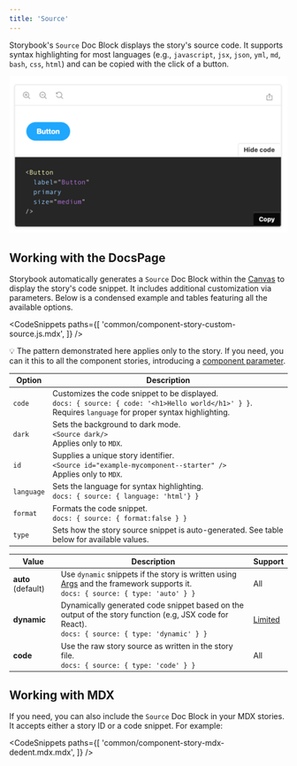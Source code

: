 ```yaml
---
title: 'Source'
---
```


Storybook's `Source` Doc Block displays the story's source code. It supports syntax highlighting for most languages (e.g., `javascript`, `jsx`, `json`, `yml`, `md`, `bash`, `css`, `html`) and can be copied with the click of a button.

![Docs blocks with source](./docblock-source.png)

## Working with the DocsPage

Storybook automatically generates a `Source` Doc Block within the [Canvas](./doc-block-canvas.md) to display the story's code snippet.
It includes additional customization via parameters. Below is a condensed example and tables featuring all the available options.

<!-- prettier-ignore-start -->

<CodeSnippets
  paths={[
    'common/component-story-custom-source.js.mdx',
  ]}
/>

<!-- prettier-ignore-end -->

<div class="aside">

💡 The pattern demonstrated here applies only to the story. If you need, you can it this to all the component stories, introducing a [component parameter](../writing-stories/parameters.md#component-parameters).

</div>

| Option     | Description                                                                                                                                                        |
| ---------- | ------------------------------------------------------------------------------------------------------------------------------------------------------------------ |
| `code`     | Customizes the code snippet to be displayed. <br/> `docs: { source: { code: '<h1>Hello world</h1>' } }`. <br/> Requires `language` for proper syntax highlighting. |
| `dark`     | Sets the background to dark mode. <br/> `<Source dark/>` <br/> Applies only to `MDX`.                                                                              |
| `id`       | Supplies a unique story identifier. <br/> `<Source id="example-mycomponent--starter" />` <br/> Applies only to `MDX`.                                              |
| `language` | Sets the language for syntax highlighting. <br/> `docs: { source: { language: 'html'} }`                                                                           |
| `format`   | Formats the code snippet. <br/> `docs: { source: { format:false } }`                                                                                               |
| `type`     | Sets how the story source snippet is auto-generated. See table below for available values.                                                                         |

| Value              | Description                                                                                                                                                   | Support                                      |
| ------------------ | ------------------------------------------------------------------------------------------------------------------------------------------------------------- | -------------------------------------------- |
| **auto** (default) | Use `dynamic` snippets if the story is written using [Args](../writing-stories/args) and the framework supports it.<br/> `docs: { source: { type: 'auto' } }` | All                                          |
| **dynamic**        | Dynamically generated code snippet based on the output of the story function (e.g, JSX code for React). <br/> `docs: { source: { type: 'dynamic' } }`         | [Limited](../api/frameworks-feature-support) |
| **code**           | Use the raw story source as written in the story file. <br/> `docs: { source: { type: 'code' } }`                                                             | All                                          |

## Working with MDX

If you need, you can also include the `Source` Doc Block in your MDX stories. It accepts either a story ID or a code snippet. For example:

<!-- prettier-ignore-start -->

<CodeSnippets
  paths={[
    'common/component-story-mdx-dedent.mdx.mdx',
  ]}
/>

<!-- prettier-ignore-end -->